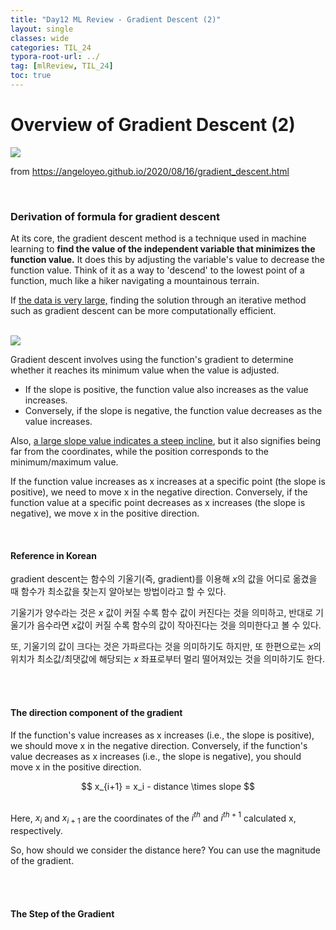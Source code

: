 ```yaml
---
title: "Day12 ML Review - Gradient Descent (2)"
layout: single
classes: wide
categories: TIL_24
typora-root-url: ../
tag: [mlReview, TIL_24]
toc: true
---
```


# Overview of Gradient Descent (2)

<img src="/blog/images/2024-05-31-TIL24_Day12/D5C9EEA5-F38D-4FE1-85B0-F5B45667D129.jpeg">

from https://angeloyeo.github.io/2020/08/16/gradient_descent.html

<br>

### Derivation of formula for gradient descent

At its core, the gradient descent method is a technique used in machine learning to **find the value of the independent variable that minimizes the function value.** It does this by adjusting the variable's value to decrease the function value. Think of it as a way to 'descend' to the lowest point of a function, much like a hiker navigating a mountainous terrain.

If <u>the data is very large,</u> finding the solution through an iterative method such as gradient descent can be more computationally efficient.

<br>

<img src="/blog/images/2024-05-31-TIL24_Day12/Screenshot 2024-05-31 at 2.09.13 PM.png">

Gradient descent involves using the function's gradient to determine whether it reaches its minimum value when the value is adjusted.

- If the slope is positive, the function value also increases as the value increases.
- Conversely, if the slope is negative, the function value decreases as the value increases.

Also, <u>a large slope value indicates a steep incline</u>, but it also signifies being far from the coordinates, while the position corresponds to the minimum/maximum value. 

If the function value increases as x increases at a specific point (the slope is positive), we need to move x in the negative direction. Conversely, if the function value at a specific point decreases as x increases (the slope is negative), we move x in the positive direction.

<Br>

#### **Reference in Korean**

gradient descent는 함수의 기울기(즉, gradient)를 이용해 $x$의 값을 어디로 옮겼을 때 함수가 최소값을 찾는지 알아보는 방법이라고 할 수 있다. <br>

기울기가 양수라는 것은 $x$ 값이 커질 수록 함수 값이 커진다는 것을 의미하고, 반대로 기울기가 음수라면 $x$값이 커질 수록 함수의 값이 작아진다는 것을 의미한다고 볼 수 있다.

또, 기울기의 값이 크다는 것은 가파르다는 것을 의미하기도 하지만, 또 한편으로는 $x$의 위치가 최소값/최댓값에 해당되는 $x$ 좌표로부터 멀리 떨어져있는 것을 의미하기도 한다.

<Br><br>

#### The direction component of the gradient

If the function's value increases as x increases (i.e., the slope is positive), we should move x in the negative direction. Conversely, if the function's value decreases as x increases (i.e., the slope is negative), you should move x in the positive direction.
<center>
  $$
  x_{i+1} = x_i - distance \times slope
  $$
</center>

<br>

Here, $x_i$ and $x_{i+1}$ are the coordinates of the $i^{th}$ and $i^{th+1}$ calculated x, respectively.

So, how should we consider the distance here? You can use the magnitude of the gradient.

<Br><br>

#### The Step of the Gradient



